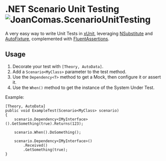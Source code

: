 # .NET Scenario Unit Testing ![JoanComas.ScenarioUnitTesting](https://buildstats.info/nuget/JoanComas.ScenarioUnitTesting)
A very easy way to write Unit Tests in [xUnit](https://xunit.net/docs/getting-started/netcore/cmdline), leveraging [NSubstitute](https://github.com/nsubstitute/NSubstitute) and [AutoFixture](https://github.com/AutoFixture/AutoFixture), complemented with [FluentAssertions](https://fluentassertions.com/).

## Usage
1. Decorate your test with `[Theory, AutoData]`.
2. Add a `Scenario<MyClass>` parameter to the test method.
3. Use the `Dependency<T>` method to get a Mock, then configure it or assert it.
4. Use the `When()` method to get the instance of the System Under Test.

Example:

```chsarp
[Theory, AutoData]
public void ExampleTest(Scenario<MyClass> scenario)
{
    scenario.Dependency<IMyInterface>().GetSomething(true).Returns(123);

    scenario.When().DoSomething();

    scenario.Dependency<IMyInterface>()
        .Received()
        .GetSomething(true);
}
```